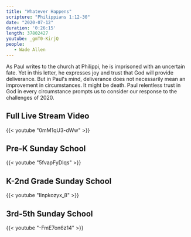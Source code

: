 ```yaml
---
title: "Whatever Happens"
scripture: "Philippians 1:12-30"
date: "2020-07-12"
duration: '0:26:15' 
length: 37802427
youtube: _gmT0-KirjQ
people:
   - Wade Allen
---
```


As Paul writes to the church at Philippi, he is imprisoned with an uncertain fate. Yet in this letter, he expresses joy and trust that God will provide deliverance. But in Paul's mind, deliverance does not necessarily mean an improvement in circumstances. It might be death. Paul relentless trust in God in every circumstance prompts us to consider our response to the challenges of 2020.


## Full Live Stream Video

{{< youtube "0mM1qU3-dWw" >}}

## Pre-K Sunday School

{{< youtube "5fvapFyDIqs" >}}

## K-2nd Grade Sunday School

{{< youtube "IInpkozyx_8" >}}

## 3rd-5th Sunday School

{{< youtube "-FmE7on6z14" >}}


